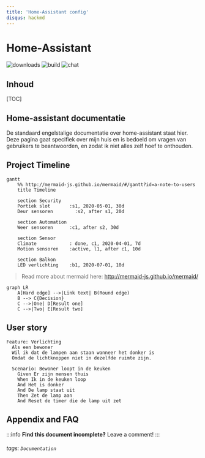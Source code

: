 ```yaml
---
title: 'Home-Assistant config'
disqus: hackmd
---
```


Home-Assistant
===
![downloads](https://img.shields.io/github/downloads/atom/atom/total.svg)
![build](https://img.shields.io/appveyor/ci/:user/:repo.svg)
![chat](https://img.shields.io/discord/:serverId.svg)

## Inhoud

[TOC]

## Home-assistant documentatie

De standaard engelstalige documentatie over home-assistant staat hier. Deze pagina gaat specifiek over mijn huis en is bedoeld om vragen van gebruikers te beantwoorden, en zodat ik niet alles zelf hoef te onthouden.


Project Timeline
---
```mermaid
gantt
    %% http://mermaid-js.github.io/mermaid/#/gantt?id=a-note-to-users
    title Timeline

    section Security
    Portiek slot       :s1, 2020-05-01, 30d
    Deur sensoren        :s2, after s1, 20d
    
    section Automation
    Weer sensoren      :c1, after s2, 30d
    
    section Sensor
    Climate            : done, c1, 2020-04-01, 7d 
    Motion sensoren    :active, l1, after c1, 10d
    
    section Balkon
    LED verlichting    :b1, 2020-07-01, 10d
```

> Read more about mermaid here: http://mermaid-js.github.io/mermaid/

```mermaid
graph LR
    A[Hard edge] -->|Link text| B(Round edge)
    B --> C{Decision}
    C -->|One| D[Result one]
    C -->|Two| E[Result two]
```

User story
---

```gherkin=
Feature: Verlichting
  Als een bewoner
  Wil ik dat de lampen aan staan wanneer het donker is
  Omdat de lichtknoppen niet in dezelfde ruimte zijn. 

  Scenario: Bewoner loopt in de keuken
    Given Er zijn mensen thuis
    When Ik in de keuken loop
    And Het is donker
    And De lamp staat uit
    Then Zet de lamp aan
    And Reset de timer die de lamp uit zet
```

## Appendix and FAQ

:::info
**Find this document incomplete?** Leave a comment!
:::

###### tags: `Documentation`
